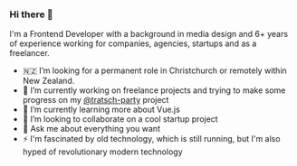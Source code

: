 ### Hi there 👋

I'm a Frontend Developer with a background in media design and 6+ years of experience working for companies, agencies, startups and as a freelancer.

- 🇳🇿 I’m looking for a permanent role in Christchurch or remotely within New Zealand.
- 🔭 I’m currently working on freelance projects and trying to make some progress on my [@tratsch-party](https://github.com/Arekahanara/tratsch-party) project
- 🌱 I’m currently learning more about Vue.js
- 👯 I’m looking to collaborate on a cool startup project
- 💬 Ask me about everything you want
- ⚡ I'm fascinated by old technology, which is still running, but I'm also hyped of revolutionary modern technology
